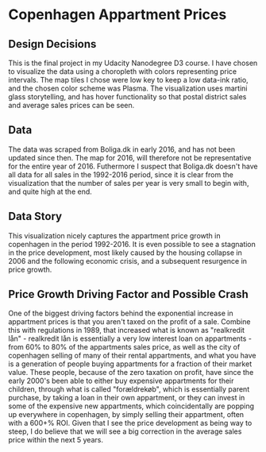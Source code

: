 # Copenhagen Appartment Prices

## Design Decisions
This is the final project in my Udacity Nanodegree D3 course. I have chosen to visualize the data using a choropleth with colors representing price intervals. The map tiles I chose were low key to keep a low data-ink ratio, and the chosen color scheme was Plasma. The visualization uses martini glass storytelling, and has hover functionality so that postal district sales and average sales prices can be seen.

## Data
The data was scraped from Boliga.dk in early 2016, and has not been updated since then. The map for 2016, will therefore not be representative for the entire year of 2016. Futhermore I suspect that Boliga.dk doesn't have all data for all sales in the 1992-2016 period, since it is clear from the visualization that the number of sales per year is very small to begin with, and quite high at the end.

## Data Story
This visualization nicely captures the appartment price growth in copenhagen in the period 1992-2016. It is even possible to see a stagnation in the price development, most likely caused by the housing collapse in 2006 and the following economic crisis, and a subsequent resurgence in price growth.

## Price Growth Driving Factor and Possible Crash
One of the biggest driving factors behind the exponential increase in appartment prices is that you aren't taxed on the profit of a sale. Combine this with regulations in 1989, that increased what is known as "realkredit lån" - realkredit lån is essentially a very low interest loan on appartments - from 60% to 80% of the appartments sales price, as well as the city of copenhagen selling of many of their rental appartments, and what you have is a generation of people buying appartments for a fraction of their market value. These people, because of the zero taxation on profit, have since the early 2000's been able to either buy expensive appartments for their children, through what is called "forældrekøb", which is essentially parent purchase, by taking a loan in their own appartment, or they can invest in some of the expensive new appartments, which coincidentally are popping up everywhere in copenhagen, by simply selling their appartment, often with a 600+% ROI. Given that I see the price development as being way to steep, I do believe that we will see a big correction in the average sales price within the next 5 years.